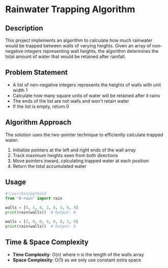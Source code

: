 # Rainwater Trapping Algorithm

## Description

This project implements an algorithm to calculate how much rainwater would be trapped between walls of varying heights. Given an array of non-negative integers representing wall heights, the algorithm determines the total amount of water that would be retained after rainfall.

## Problem Statement

- A list of non-negative integers represents the heights of walls with unit width 1
- Calculate how many square units of water will be retained after it rains
- The ends of the list are not walls and won't retain water
- If the list is empty, return 0

## Algorithm Approach

The solution uses the two-pointer technique to efficiently calculate trapped water:
1. Initialize pointers at the left and right ends of the wall array
2. Track maximum heights seen from both directions
3. Move pointers inward, calculating trapped water at each position
4. Return the total accumulated water

## Usage

```python
#!/usr/bin/python3
from "0-rain" import rain

walls = [0, 1, 0, 2, 0, 3, 0, 4]
print(rain(walls))  # Output: 6

walls = [2, 0, 0, 4, 0, 0, 1, 0]
print(rain(walls))  # Output: 6
```

## Time & Space Complexity

- **Time Complexity**: O(n) where n is the length of the walls array
- **Space Complexity**: O(1) as we only use constant extra space

